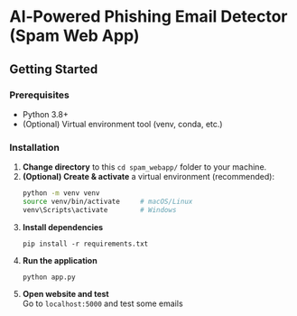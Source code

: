 # AI‑Powered Phishing Email Detector (Spam Web App)

## Getting Started

### Prerequisites

- Python 3.8+  
- (Optional) Virtual environment tool (venv, conda, etc.)

### Installation

1. **Change directory** to this `cd spam_webapp/` folder to your machine.  
2. **(Optional) Create & activate** a virtual environment (recommended):
   ```bash
   python -m venv venv
   source venv/bin/activate     # macOS/Linux
   venv\Scripts\activate        # Windows
3. **Install dependencies**
   ```
   pip install -r requirements.txt
3. **Run the application**
   ```
   python app.py
4. **Open website and test**  
   Go to `localhost:5000` and test some emails